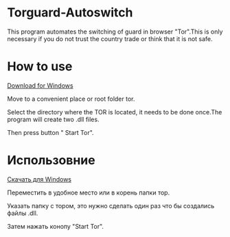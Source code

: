 # Torguard-Autoswitch
This program automates the switching of guard in browser "Tor".This is only necessary if you do not trust the country trade or think that it is not safe.
# How to use
[Download for Windows](https://github.com/loci456/Torguard-Autoswitch/releases/download/1/TSG.exe)

Move to a convenient place or root folder tor.

Select the directory where the TOR is located, it needs to be done once.The program will create two .dll files.

Then press button " Start Tor".

# Использовние 
[Скачать для Windows](https://github.com/loci456/Torguard-Autoswitch/releases/download/1/TSG.exe)

Переместить в удобное место или в корень папки тор.

Указать папку с тором, это нужно сделать один раз что бы создались файлы .dll.

Затем нажать конопу "Start Tor".
